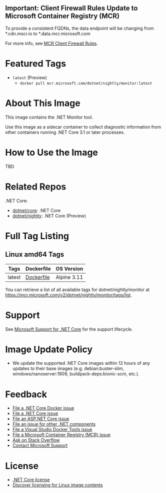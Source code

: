 ## Important: Client Firewall Rules Update to Microsoft Container Registry (MCR)

To provide a consistent FQDNs, the data endpoint will be changing from *.cdn.mscr.io to *.data.mcr.microsoft.com

For more info, see [MCR Client Firewall Rules](https://aka.ms/mcr/firewallrules).

# Featured Tags

* `latest` (Preview)
  * `docker pull mcr.microsoft.com/dotnet/nightly/monitor:latest`

# About This Image

This image contains the .NET Monitor tool.

Use this image as a sidecar container to collect diagnostic information from other containers running .NET Core 3.1 or later processes.

# How to Use the Image

TBD

# Related Repos

.NET Core:

* [dotnet/core](https://hub.docker.com/_/microsoft-dotnet-core/): .NET Core
* [dotnet/nightly](https://hub.docker.com/_/microsoft-dotnet-nightly/): .NET Core (Preview)

# Full Tag Listing

## Linux amd64 Tags
Tags | Dockerfile | OS Version
-----------| -------------| -------------
latest | [Dockerfile](https://github.com/dotnet/dotnet-docker/blob/nightly/monitor/alpine3.11/amd64/Dockerfile) | Alpine 3.11

You can retrieve a list of all available tags for dotnet/nightly/monitor at https://mcr.microsoft.com/v2/dotnet/nightly/monitor/tags/list.

# Support

See [Microsoft Support for .NET Core](https://github.com/dotnet/core/blob/master/microsoft-support.md) for the support lifecycle.

# Image Update Policy

* We update the supported .NET Core images within 12 hours of any updates to their base images (e.g. debian:buster-slim, windows/nanoserver:1909, buildpack-deps:bionic-scm, etc.).

# Feedback

* [File a .NET Core Docker issue](https://github.com/dotnet/dotnet-docker/issues)
* [File a .NET Core issue](https://github.com/dotnet/core/issues)
* [File an ASP.NET Core issue](https://github.com/aspnet/home/issues)
* [File an issue for other .NET components](https://github.com/dotnet/core/blob/master/Documentation/core-repos.md)
* [File a Visual Studio Docker Tools issue](https://github.com/microsoft/dockertools/issues)
* [File a Microsoft Container Registry (MCR) issue](https://github.com/microsoft/containerregistry/issues)
* [Ask on Stack Overflow](https://stackoverflow.com/questions/tagged/.net-core)
* [Contact Microsoft Support](https://support.microsoft.com/contactus/)

# License

* [.NET Core license](https://github.com/dotnet/dotnet-docker/blob/nightly/LICENSE)
* [Discover licensing for Linux image contents](https://github.com/dotnet/dotnet-docker/blob/nightly/documentation/image-artifact-details.md)